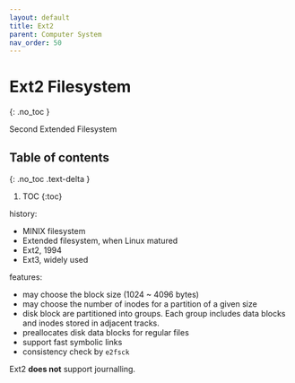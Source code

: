 ```yaml
---
layout: default
title: Ext2
parent: Computer System
nav_order: 50
---
```


# Ext2 Filesystem
{: .no_toc }

Second Extended Filesystem

## Table of contents
{: .no_toc .text-delta }

1. TOC
{:toc}


history:

- MINIX filesystem
- Extended filesystem, when Linux matured
- Ext2, 1994
- Ext3, widely used

features:

- may choose the block size (1024 ~ 4096 bytes)
- may choose the number of inodes for a partition of a given size
- disk block are partitioned into groups. Each group includes data blocks and inodes stored in adjacent tracks.
- preallocates disk data blocks for regular files
- support fast symbolic links
- consistency check by `e2fsck`

Ext2 **does not** support journalling.





